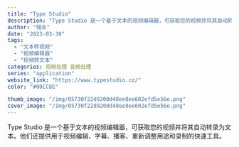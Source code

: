 ```yaml
---
title: "Type Studio"
description: "Type Studio 是一个基于文本的视频编辑器，可获取您的视频并将其自动转录为文本。他们还提供用于视频编辑、字幕、播"
author: "瑞东"
date: "2023-03-30"
tags:
  - "文本转视频"
  - "视频编辑器"
  - "视频转文本"
categories: 视频处理 音频处理
series: "application"
website_link: "https://www.typestudio.co/"
color: "#00CC8E"

thumb_image: "/img/05730f22d9200d48ee8ee602efd5e56e.png"
cover_image: "/img/05730f22d9200d48ee8ee602efd5e56e.png"
---
```


Type Studio 是一个基于文本的视频编辑器，可获取您的视频并将其自动转录为文本。他们还提供用于视频编辑、字幕、播客、重新调整用途和录制的快速工具。 